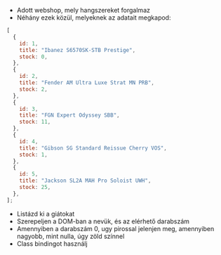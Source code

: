 - Adott webshop, mely hangszereket forgalmaz
- Néhány ezek közül, melyeknek az adatait megkapod:

```js
[
  {
    id: 1,
    title: "Ibanez S6570SK-STB Prestige",
    stock: 0,
  },
  {
    id: 2,
    title: "Fender AM Ultra Luxe Strat MN PRB",
    stock: 2,
  },
  {
    id: 3,
    title: "FGN Expert Odyssey SBB",
    stock: 11,
  },
  {
    id: 4,
    title: "Gibson SG Standard Reissue Cherry VOS",
    stock: 1,
  },
  {
    id: 5,
    title: "Jackson SL2A MAH Pro Soloist UWH",
    stock: 25,
  },
];
```

- Listázd ki a giátokat
- Szerepeljen a DOM-ban a nevük, és az elérhető darabszám
- Amennyiben a darabszám 0, ugy pirossal jelenjen meg, amennyiben nagyobb, mint nulla, úgy zöld színnel
- Class bindingot használj
